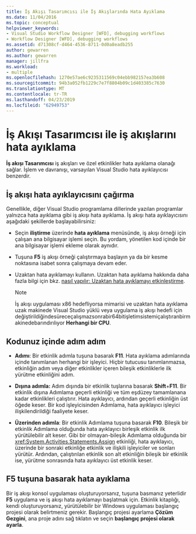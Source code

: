 ```yaml
---
title: İş Akışı Tasarımcısı ile İş Akışlarında Hata Ayıklama
ms.date: 11/04/2016
ms.topic: conceptual
helpviewer_keywords:
- Visual Studio Workflow Designer [WFD], debugging workflows
- Workflow Designer [WFD], debugging workflows
ms.assetid: d71308cf-d464-4536-8711-0d0a8eadb255
author: gewarren
ms.author: gewarren
manager: jillfra
ms.workload:
- multiple
ms.openlocfilehash: 1270e57ae6c9235311569c04ebb982157ea3b608
ms.sourcegitcommit: 94b3a052fb1229c7e7f8804b09c1d403385c7630
ms.translationtype: MT
ms.contentlocale: tr-TR
ms.lasthandoff: 04/23/2019
ms.locfileid: "62949753"
---
```

# <a name="debug-workflows-with-the-workflow-designer"></a>İş Akışı Tasarımcısı ile iş akışlarını hata ayıklama

**İş akışı Tasarımcısı** iş akışları ve özel etkinlikler hata ayıklama olanağı sağlar. İşlem ve davranışı, varsayılan Visual Studio hata ayıklayıcısı benzerdir.

## <a name="invoke-the-workflow-debugger"></a>İş akışı hata ayıklayıcısını çağırma

Genellikle, diğer Visual Studio programlama dillerinde yazılan programlar yalnızca hata ayıklama gibi iş akışı hata ayıklama. İş akışı hata ayıklayıcısını aşağıdaki şekillerde başlayabilirsiniz:

- Seçin **iliştirme** üzerinde **hata ayıklama** menüsünde, iş akışı örneği için çalışan ana bilgisayar işlemi seçin. Bu yordam, yönetilen kod içinde bir ana bilgisayar işlemi ekleme olarak aynıdır.

- Tuşuna **F5** iş akışı örneği çalıştırmaya başlayın ya da bir kesme noktasına isabet sonra çalışmaya devam eder.

- Uzaktan hata ayıklamayı kullanın. Uzaktan hata ayıklama hakkında daha fazla bilgi için bkz. [nasıl yapılır: Uzaktan hata ayıklamayı etkinleştirme](/previous-versions/visualstudio/visual-studio-2010/febz73k0(v=vs.100)).

   > [!NOTE]
   > İş akışı uygulaması x86 hedefliyorsa mimarisi ve uzaktan hata ayıklama uzak makinede Visual Studio yüklü veya uygulama iş akışı hedefi için değiştirildiğindesüreceçalışmazsonrabir64bitişletimsistemiçalıştıranbirmakinedebarındırılıyor **Herhangi bir CPU**.

## <a name="step-through-code"></a>Kodunuz içinde adım adım

- **Adımı**: Bir etkinlik adımla tuşuna basarak **F11**. Hata ayıklama adımlarında içinde tanımlanan herhangi bir işleyici. Hiçbir tutucusu tanımlanmazsa, etkinliğin adım veya diğer etkinlikler içeren bileşik etkinliklerle ilk yürütme etkinliğini adım.

- **Dışına adımla:** Adım dışında bir etkinlik tuşlarına basarak **Shift**+**F11**. Bir etkinlik dışına Adımlama geçerli etkinliği ve tüm eşdüzey tamamlanana kadar etkinlikleri çalıştırır. Hata ayıklayıcı, ardından geçerli etkinliğin üst öğede keser. Bir kod işleyicisinden Adımlama, hata ayıklayıcı işleyici ilişkilendirildiği faaliyete keser.

- **Üzerinden adımla**: Bir etkinlik Adımlama tuşuna basarak **F10**. Bileşik bir etkinlik Adımlama olduğunda hata ayıklayıcı birleşik etkinlik ilk yürütülebilir alt keser. Gibi bir olmayan-bileşik Adımlama olduğunda bir <xref:System.Activities.Statements.Assign> etkinliği, hata ayıklayıcı, üzerinde bir sonraki etkinliğe etkinlik ve ilişkili işleyiciler ve sonları yürütür. Ardından, çalıştırılan etkinlik son alt etkinliğin bileşik bir etkinlik ise, yürütme sonrasında hata ayıklayıcı üst etkinlik keser.

## <a name="debug-with-f5"></a>F5 tuşuna basarak hata ayıklama

Bir iş akışı konsol uygulaması oluşturuyorsanız, tuşuna basmanız yeterlidir **F5** uygulama ve iş akışı hata ayıklamayı başlatmak için. Etkinlik kitaplığı, kendi oluşturuyorsanız, yürütülebilir bir Windows uygulaması başlangıç projesi olarak belirtmeniz gerekir. Başlangıç projesi ayarlama **Çözüm Gezgini**, ana proje adını sağ tıklatın ve seçin **başlangıç projesi olarak ayarla**.